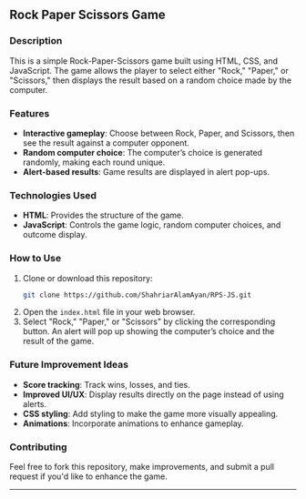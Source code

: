 
## Rock Paper Scissors Game

### Description
This is a simple Rock-Paper-Scissors game built using HTML, CSS, and JavaScript. The game allows the player to select either "Rock," "Paper," or "Scissors," then displays the result based on a random choice made by the computer.

### Features
- **Interactive gameplay**: Choose between Rock, Paper, and Scissors, then see the result against a computer opponent.
- **Random computer choice**: The computer’s choice is generated randomly, making each round unique.
- **Alert-based results**: Game results are displayed in alert pop-ups.

### Technologies Used
- **HTML**: Provides the structure of the game.
- **JavaScript**: Controls the game logic, random computer choices, and outcome display.

### How to Use
1. Clone or download this repository:
   ```bash
   git clone https://github.com/ShahriarAlamAyan/RPS-JS.git
   ```
2. Open the `index.html` file in your web browser.
3. Select "Rock," "Paper," or "Scissors" by clicking the corresponding button. An alert will pop up showing the computer’s choice and the result of the game.

### Future Improvement Ideas
- **Score tracking**: Track wins, losses, and ties.
- **Improved UI/UX**: Display results directly on the page instead of using alerts.
- **CSS styling**: Add styling to make the game more visually appealing.
- **Animations**: Incorporate animations to enhance gameplay.

### Contributing
Feel free to fork this repository, make improvements, and submit a pull request if you'd like to enhance the game.

---

